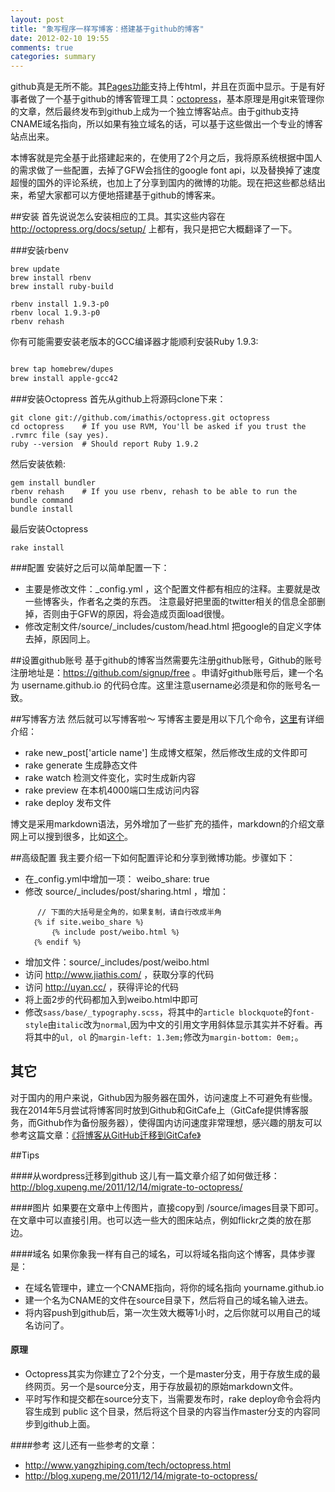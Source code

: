 ```yaml
---
layout: post
title: "象写程序一样写博客：搭建基于github的博客"
date: 2012-02-10 19:55
comments: true
categories: summary
---
```


github真是无所不能。其[Pages功能](http://pages.github.com/)支持上传html，并且在页面中显示。于是有好事者做了一个基于github的博客管理工具：[octopress](http://octopress.org/)，基本原理是用git来管理你的文章，然后最终发布到github上成为一个独立博客站点。由于github支持CNAME域名指向，所以如果有独立域名的话，可以基于这些做出一个专业的博客站点出来。

本博客就是完全基于此搭建起来的，在使用了2个月之后，我将原系统根据中国人的需求做了一些配置，去掉了GFW会挡住的google font api，以及替换掉了速度超慢的国外的评论系统，也加上了分享到国内的微博的功能。现在把这些都总结出来，希望大家都可以方便地搭建基于github的博客来。

<!--more-->

##安装
首先说说怎么安装相应的工具。其实这些内容在 <http://octopress.org/docs/setup/> 上都有，我只是把它大概翻译了一下。

###安装rbenv

```
brew update
brew install rbenv
brew install ruby-build

rbenv install 1.9.3-p0
rbenv local 1.9.3-p0
rbenv rehash
```

你有可能需要安装老版本的GCC编译器才能顺利安装Ruby 1.9.3:

``` bash

brew tap homebrew/dupes 
brew install apple-gcc42

```


###安装Octopress
首先从github上将源码clone下来：
```
git clone git://github.com/imathis/octopress.git octopress
cd octopress    # If you use RVM, You'll be asked if you trust the .rvmrc file (say yes).
ruby --version  # Should report Ruby 1.9.2
```

然后安装依赖:
```
gem install bundler
rbenv rehash    # If you use rbenv, rehash to be able to run the bundle command
bundle install
```
最后安装Octopress
```
rake install
```

###配置
安装好之后可以简单配置一下：

* 主要是修改文件：_config.yml ，这个配置文件都有相应的注释。主要就是改一些博客头，作者名之类的东西。
注意最好把里面的twitter相关的信息全部删掉，否则由于GFW的原因，将会造成页面load很慢。
* 修改定制文件/source/_includes/custom/head.html 把google的自定义字体去掉，原因同上。


##设置github账号
基于github的博客当然需要先注册github账号，Github的账号注册地址是：<https://github.com/signup/free> 。申请好github账号后，建一个名为 username.github.io 的代码仓库。这里注意username必须是和你的账号名一致。

##写博客方法
然后就可以写博客啦～ 写博客主要是用以下几个命令，[这里](http://octopress.org/docs/blogging/)有详细介绍：

 * rake new_post['article name'] 生成博文框架，然后修改生成的文件即可
 * rake generate 生成静态文件 
 * rake watch 检测文件变化，实时生成新内容
 * rake preview 在本机4000端口生成访问内容
 * rake deploy 发布文件

博文是采用markdown语法，另外增加了一些扩充的插件，markdown的介绍文章网上可以搜到很多，比如[这个](http://daringfireball.net/projects/markdown/)。


##高级配置
我主要介绍一下如何配置评论和分享到微博功能。步骤如下：

 * 在_config.yml中增加一项： weibo_share: true
 * 修改 source/_includes/post/sharing.html ，增加：
```
      // 下面的大括号是全角的，如果复制，请自行改成半角
     ｛% if site.weibo_share %｝
         ｛% include post/weibo.html %｝
     ｛% endif %｝
```
 * 增加文件：source/_includes/post/weibo.html
 * 访问 <http://www.jiathis.com/> ，获取分享的代码
 * 访问 <http://uyan.cc/> ，获得评论的代码
 * 将上面2步的代码都加入到weibo.html中即可
 * 修改`sass/base/_typography.scss`，将其中的`article blockquote`的`font-style`由`italic`改为`normal`,因为中文的引用文字用斜体显示其实并不好看。再将其中的`ul, ol`
的`margin-left: 1.3em;`修改为`margin-bottom: 0em;`。

## 其它

对于国内的用户来说，Github因为服务器在国外，访问速度上不可避免有些慢。我在2014年5月尝试将博客同时放到Github和GitCafe上（GitCafe提供博客服务，而Github作为备份服务器），使得国内访问速度非常理想，感兴趣的朋友可以参考这篇文章：[《将博客从GitHub迁移到GitCafe》](http://blog.devtang.com/blog/2014/06/02/use-gitcafe-to-host-blog/)

##Tips

####从wordpress迁移到github
这儿有一篇文章介绍了如何做迁移：
<http://blog.xupeng.me/2011/12/14/migrate-to-octopress/>

####图片
如果要在文章中上传图片，直接copy到 /source/images目录下即可。在文章中可以直接引用。也可以选一些大的图床站点，例如flickr之类的放在那边。

####域名
如果你象我一样有自己的域名，可以将域名指向这个博客，具体步骤是：

* 在域名管理中，建立一个CNAME指向，将你的域名指向 yourname.github.io
* 建一个名为CNAME的文件在source目录下，然后将自己的域名输入进去。
* 将内容push到github后，第一次生效大概等1小时，之后你就可以用自己的域名访问了。

#### 原理
 * Octopress其实为你建立了2个分支，一个是master分支，用于存放生成的最终网页。另一个是source分支，用于存放最初的原始markdown文件。
 * 平时写作和提交都在source分支下，当需要发布时，rake deploy命令会将内容生成到 public 这个目录，然后将这个目录的内容当作master分支的内容同步到github上面。

####参考
这儿还有一些参考的文章：

* <http://www.yangzhiping.com/tech/octopress.html>
* <http://blog.xupeng.me/2011/12/14/migrate-to-octopress/>

